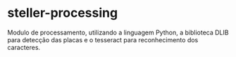 # steller-processing
Modulo de processamento, utilizando a linguagem Python, a biblioteca DLIB para detecção das placas e o tesseract para reconhecimento dos caracteres.
